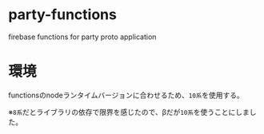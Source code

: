 # party-functions
firebase functions for party proto application

# 環境
functionsのnodeランタイムバージョンに合わせるため、`10系`を使用する。

※`8系`だとライブラリの依存で限界を感じたので、βだが`10系`を使うことにしました。
